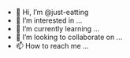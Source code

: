 - 👋 Hi, I’m @just-eatting
- 👀 I’m interested in ...
- 🌱 I’m currently learning ...
- 💞️ I’m looking to collaborate on ...
- 📫 How to reach me ...

<!---
just-eatting/just-eatting is a ✨ special ✨ repository because its `README.md` (this file) appears on your GitHub profile.
You can click the Preview link to take a look at your changes.
--->
